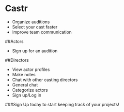 # Castr
- Organize auditions
- Select your cast faster
- Improve team communication

##Actors
- Sign up for an audition

##Directors
- View actor profiles
- Make notes
- Chat with other casting directors
- General chat
- Categorize actors
- Sign up/Log in

###Sign Up today to start keeping track of your projects!